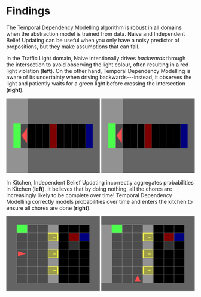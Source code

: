 # Findings

The Temporal Dependency Modelling algorithm is robust in all domains when the abstraction model is trained from data. Naive and Independent Belief Updating can be useful when you only have a noisy predictor of propositions, but they make assumptions that can fail.

In the Traffic Light domain, Naive intentionally drives *backwards* through the intersection to avoid observing the light colour, often resulting in a red light violation (**left**). On the other hand, Temporal Dependency Modelling
is aware of its uncertainty when driving backwards---instead, it observes the light and patiently waits for a green light before crossing the intersection (**right**).

<img src="videos/naive_traffic.gif" width="250" height="200"> <img src="videos/tdm_traffic.gif" width="250" height="200"> 

In Kitchen, Independent Belief Updating incorrectly aggregates probabilities in Kitchen (**left**). It believes that by doing nothing, all the chores are increasingly likely to be complete over time! Temporal Dependency Modelling
correctly models probabilities over time and enters the kitchen to ensure all chores are done (**right**).

<img src="videos/ibu_kitchen.gif" width="250" height="200"> <img src="videos/tdm_kitchen.gif" width="250" height="200">
